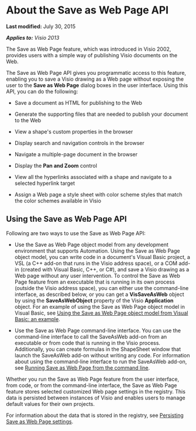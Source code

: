 
# About the Save as Web Page API

 **Last modified:** July 30, 2015

 _**Applies to:** Visio 2013_

The Save as Web Page feature, which was introduced in Visio 2002, provides users with a simple way of publishing Visio documents on the Web.

The Save as Web Page API gives you programmatic access to this feature, enabling you to save a Visio drawing as a Web page without exposing the user to the  **Save as Web Page** dialog boxes in the user interface.
Using this API, you can do the following:


- Save a document as HTML for publishing to the Web
    
- Generate the supporting files that are needed to publish your document to the Web
    
- View a shape's custom properties in the browser
    
- Display search and navigation controls in the browser
    
- Navigate a multiple-page document in the browser
    
- Display the  **Pan and Zoom** control
    
- View all the hyperlinks associated with a shape and navigate to a selected hyperlink target
    
- Assign a Web page a style sheet with color scheme styles that match the color schemes available in Visio
    


## Using the Save as Web Page API

Following are two ways to use the Save as Web Page API:




- Use the Save as Web Page object model from any development environment that supports Automation. Using the Save as Web Page object model, you can write code in a document's Visual Basic project, a VSL (a C++ add-on that runs in the Visio address space), or a COM add-in (created with Visual Basic, C++, or C#), and save a Visio drawing as a Web page without any user intervention. To control the Save as Web Page feature from an executable that is running in its own process (outside the Visio address space), you can either use the command-line interface, as described below, or you can get a  **VisSaveAsWeb** object by using the **SaveAsWebObject** property of the Visio **Application** object. For an example of using the Save as Web Page object model in Visual Basic, see [Using the Save as Web Page object model from Visual Basic: an example](c5833ff8-45f3-ab67-3b16-09c60238965a.md). 
    
- Use the Save as Web Page command-line interface. You can use the command-line interface to call the SaveAsWeb add-on from an executable or from code that is running in the Visio process. Additionally, you can create formulas in the ShapeSheet window that launch the SaveAsWeb add-on without writing any code. For information about using the command-line interface to run the SaveAsWeb add-on, see  [Running Save as Web Page from the command line](01dbf425-069f-5e11-0ace-5578c02c0b4b.md).
    


Whether you run the Save as Web Page feature from the user interface, from code, or from the command-line interface, the Save as Web Page feature stores selected customized Web page settings in the registry. This data is persisted between instances of Visio and enables users to manage default values for their own projects.

For information about the data that is stored in the registry, see  [Persisting Save as Web Page settings](3646a841-f99c-2906-856b-0fd5a642d499.md).


